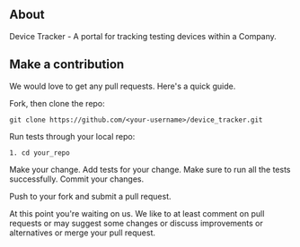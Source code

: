 ## About
Device Tracker - A portal for tracking testing devices within a Company.

## Make a contribution
We would love to get any pull requests. Here's a quick guide.

Fork, then clone the repo:

    git clone https://github.com/<your-username>/device_tracker.git

Run tests through your local repo:

    1. cd your_repo

Make your change. Add tests for your change.
Make sure to run all the tests successfully.
Commit your changes.

Push to your fork and submit a pull request.

At this point you're waiting on us. We like to at least comment on pull requests
or may suggest some changes or discuss improvements or alternatives or merge your
pull request.
